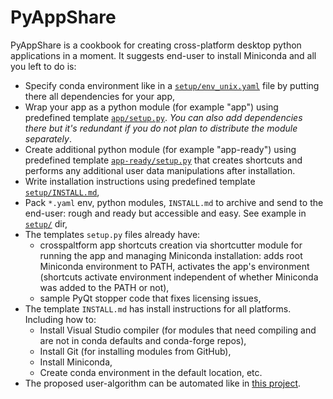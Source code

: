 # PyAppShare

PyAppShare is a cookbook for creating cross-platform desktop python applications in a moment. It suggests end-user to install Miniconda and all you left to do is:

* Specify conda environment like in a [`setup/env_unix.yaml`](template_app/setup/env_unix.yaml) file by putting there all dependencies for your app, 
* Wrap your app as a python module (for example "app") using predefined template [`app/setup.py`](template_app/app/setup.py). *You can also add dependencies there but it's redundant if you do not plan to distribute the module separately*.
* Create additional python module (for example "app-ready") using predefined template [`app-ready/setup.py`](template_app/app-ready/setup.py) that creates shortcuts and performs any additional user data manipulations after installation.
* Write installation instructions using predefined template [`setup/INSTALL.md`](template_app/setup/INSTALL.md),
* Pack `*.yaml` env, python modules, `INSTALL.md` to archive and send to the end-user: rough and ready but accessible and easy. See example in [`setup/`](template_app/setup) dir,
* The templates `setup.py` files already have:
  * crosspaltform app shortcuts creation via shortcutter module for running the app and managing Miniconda installation: adds root Miniconda environment to PATH, activates the app's environment (shortcuts activate environment independent of whether Miniconda was added to the PATH or not),
  * sample PyQt stopper code that fixes licensing issues,
* The template `INSTALL.md` has install instructions for all platforms. Including how to:
  * Install Visual Studio compiler (for modules that need compiling and are not in conda defaults and conda-forge repos),
  * Install Git (for installing modules from GitHub),
  * Install Miniconda,
  * Create conda environment in the default location, etc. 
* The proposed user-algorithm can be automated like in [this project](https://github.com/deto/Miniconda-Install).
